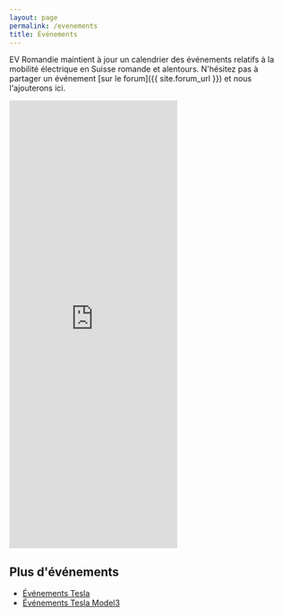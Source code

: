 ```yaml
---
layout: page
permalink: /evenements
title: Événements
---
```


EV Romandie maintient à jour un calendrier des événements relatifs à la mobilité électrique en Suisse romande et alentours.
N'hésitez pas à partager un événement [sur le forum]({{ site.forum_url }}) et nous l'ajouterons ici.

<iframe class="w-100" src="https://calendar.google.com/calendar/embed?src=5h8f9jbmjsp0j6c7d5m67acnjg%40group.calendar.google.com&ctz=Europe%2FZurich" style="border: 0" height="800" frameborder="0" scrolling="no"></iframe>

## Plus d'événements

- [Événements Tesla](https://www.tesla.com/fr_CH/events)
- [Événements Tesla Model3](https://www.tesla.com/fr_CH/events/Meet-Model3-CH)
